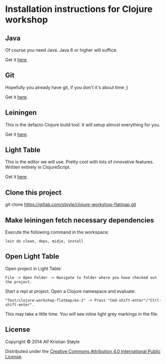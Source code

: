 # Installation instructions for Clojure workshop

## Java

Of course you need Java. Java 6 or higher will suffice. 

Get it [here](http://www.oracle.com/technetwork/java/javase/downloads/index.html).

## Git

Hopefully you already have git, if you don't it's about time ;)

Get it [here](http://git-scm.com/).

## Leiningen

This is the defacto Clojure build tool. It will setup almost everything for you.

Get it [here](http://leiningen.org/).

## Light Table

This is the editor we will use. Pretty cool with lots of innovative features. Written entirely in ClojureScript.

Get it [here](http://www.lighttable.com/).

## Clone this project

git clone https://gitlab.com/stoyle/clojure-workshop-flatmap.git

## Make leiningen fetch necessary dependencies

Execute the following command in the workspace:

```
lein do clean, deps, midje, install
```

## Open Light Table

Open project in Light Table`

```
File -> Open Folder -> Navigate to folder where you have checked out the project.
```

Start a repl at project. Open a Clojure namespace and evaluate:

```
"Test/clojure-workshop-flatmap/ex-1" -> Press "Cmd-shift-enter"/"Ctrl-shift-enter".
```

This may take a little time. You will see inline light grey markings in the file.

## License

Copyright © 2014 Alf Kristian Støyle

Distributed under the [Creative Commons Attribution 4.0 International Public License](http://creativecommons.org/licenses/by/4.0/).
